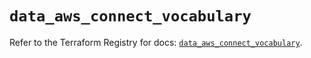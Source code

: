 # `data_aws_connect_vocabulary`

Refer to the Terraform Registry for docs: [`data_aws_connect_vocabulary`](https://registry.terraform.io/providers/hashicorp/aws/6.3.0/docs/data-sources/connect_vocabulary).
